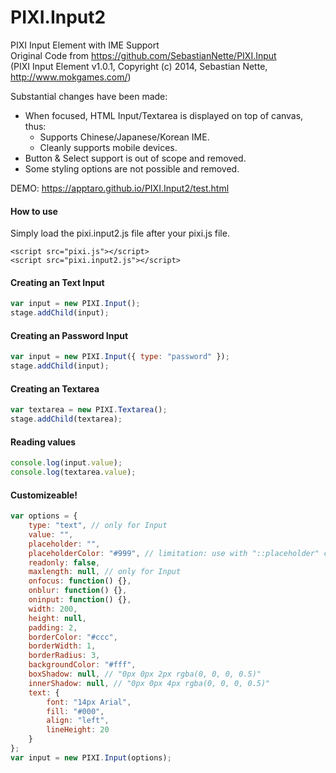 # PIXI.Input2
PIXI Input Element with IME Support  
Original Code from https://github.com/SebastianNette/PIXI.Input  
(PIXI Input Element v1.0.1, Copyright (c) 2014, Sebastian Nette, http://www.mokgames.com/)

Substantial changes have been made:
* When focused, HTML Input/Textarea is displayed on top of canvas, thus:
  * Supports Chinese/Japanese/Korean IME.
  * Cleanly supports mobile devices.
* Button & Select support is out of scope and removed.
* Some styling options are not possible and removed.

DEMO: https://apptaro.github.io/PIXI.Input2/test.html

#### How to use ####
Simply load the pixi.input2.js file after your pixi.js file.
```
<script src="pixi.js"></script>
<script src="pixi.input2.js"></script>
```

#### Creating an Text Input ####

```javascript
var input = new PIXI.Input();
stage.addChild(input);
```

#### Creating an Password Input ####

```javascript
var input = new PIXI.Input({ type: "password" });
stage.addChild(input);
```

#### Creating an Textarea ####

```javascript
var textarea = new PIXI.Textarea();
stage.addChild(textarea);
```

#### Reading values ####
```javascript
console.log(input.value);
console.log(textarea.value);
```

#### Customizeable! ####
```javascript
var options = {
    type: "text", // only for Input
    value: "",
    placeholder: "",
    placeholderColor: "#999", // limitation: use with "::placeholder" css
    readonly: false,
    maxlength: null, // only for Input
    onfocus: function() {},
    onblur: function() {},
    oninput: function() {},
    width: 200,
    height: null,
    padding: 2,
    borderColor: "#ccc",
    borderWidth: 1,
    borderRadius: 3,
    backgroundColor: "#fff",
    boxShadow: null, // "0px 0px 2px rgba(0, 0, 0, 0.5)"
    innerShadow: null, // "0px 0px 4px rgba(0, 0, 0, 0.5)"
    text: {
        font: "14px Arial",
        fill: "#000",
        align: "left",
        lineHeight: 20
    }
};
var input = new PIXI.Input(options);
```
